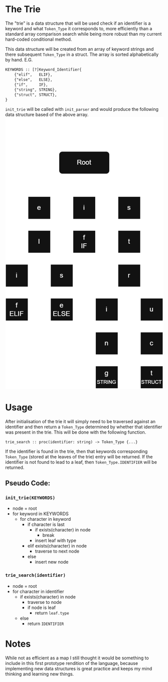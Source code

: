 # The Trie
The "trie" is a data structure that will be used check if an identifier is a keyword and what `Token_Type` it corresponds to, more efficiently than a standard array comparison search while being more robust than my current hard-coded conditional method.

This data structure will be created from an array of keyword strings and there subsequent `Token_Type` in a struct. The array is sorted alphabetically by hand.
E.G.
```
KEYWORDS :: [?]Keyword_Identifier{
	{"elif",   ELIF},
	{"else",   ELSE},
	{"if",     IF},
	{"string", STRING},
	{"struct", STRUCT},
}
```
`init_trie` will be called with `init_parser` and would produce the following data structure based of the above array.
![trie](diagrams/trie.png)
# Usage
After initialisation of the trie it will simply need to be traversed against an identifier and then return a `Token_Type` determined by whether that identifier was present in the trie.
This will be done with the following function.
```
trie_search :: proc(identifier: string) -> Token_Type {...}
```
If the identifier is found in the trie, then that keywords corresponding `Token_Type` (stored at the leaves of the trie) entry will be returned. If the identifier is not found to lead to a leaf, then `Token_Type.IDENTIFIER` will be returned.

## Pseudo Code:
### `init_trie(KEYWORDS)`
- node = root
- for keyword in KEYWORDS
	- for character in keyword
		- if character is last
			- if exists(character) in node
				- break
			- insert leaf with type
		- elif exists(character) in node
			- traverse to next node
		- else
			- insert new node
		 
### `trie_search(identifier)`
- node = root
- for character in identifier
	- if exists(character) in node
		- traverse to node
		- if node is leaf
			- return `leaf.type`
	- else
		- return `IDENTIFIER`
# Notes
While not as efficient as a map I still thought it would be something to include in this first prototype rendition of the language, because implementing new data structures is great practice and keeps my mind thinking and learning new things.